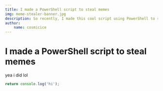 ```yaml
---
title: I made a PowerShell script to steal memes
img: meme-stealer-banner.jpg
description: So recently, I made this cool script using PowerShell to steal meme's because I was too lazy to SSH to my server every time I wanted...
author:
    name: cosmicice
---
```


# I made a PowerShell script to steal memes

yea i did lol

```js
return console.log('hi');
```